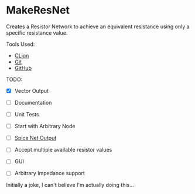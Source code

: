 # MakeResNet
Creates a Resistor Network to achieve an equivalent resistance using only a specific resistance value.

Tools Used:
  + [CLion](https://www.jetbrains.com/clion/)
  + [Git](https://git-scm.com)
  + [GitHub](https://github.com)
  
TODO:
  - [x] Vector Output
  - [ ] Documentation
  - [ ] Unit Tests
  - [ ] Start with Arbitrary Node
  - [ ] [Spice Net Output](http://bwrcs.eecs.berkeley.edu/Classes/IcBook/SPICE/)
  - [ ] Accept multiple available resistor values
  - [ ] GUI
  - [ ] Arbitrary Impedance support


Initially a joke, I can't believe I'm actually doing this...